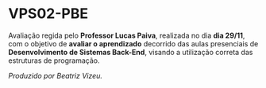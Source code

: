# VPS02-PBE

Avaliação regida pelo **Professor Lucas Paiva**, realizada no dia **dia 29/11**, com o objetivo de **avaliar o aprendizado** decorrido das aulas presenciais de **Desenvolvimento de Sistemas Back-End**, visando a utilização correta das estruturas de programação.

_Produzido por Beatriz Vizeu._